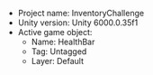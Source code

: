 <!-- UNITY CODE ASSIST INSTRUCTIONS START -->
- Project name: InventoryChallenge
- Unity version: Unity 6000.0.35f1
- Active game object:
  - Name: HealthBar
  - Tag: Untagged
  - Layer: Default
<!-- UNITY CODE ASSIST INSTRUCTIONS END -->